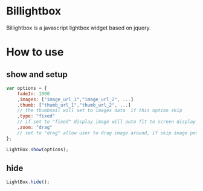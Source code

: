 # Billightbox
Billightbox is a javascript lightbox widget based on jquery.

# How to use

## show and setup
```javascript
var options = {
	fadeIn: 1000
	,images: ["image_url_1","image_url_2", ...]
	,thumb: ["thumb_url_1","thumb_url_2", ...]
	// the thumbnail will set to images data  if this option skip
	,type: "fixed"
	// if set to "fixed" display image will auto fit to screen display size, if skip display image will scale to its oringinal size
	,zoom: "drag"
	// set to "drag" allow user to drag image around, if skip image position will auto interact with mouse move
};

LightBox.show(options);
```

## hide
```javascript
LightBox.hide();
```